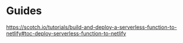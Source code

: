 # Guides

https://scotch.io/tutorials/build-and-deploy-a-serverless-function-to-netlify#toc-deploy-serverless-function-to-netlify


